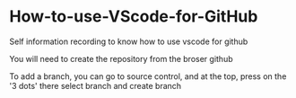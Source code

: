 # How-to-use-VScode-for-GitHub
Self information recording to know how to use vscode for github

You will need to create the repository from the broser github

To add a branch, you can go to source control, and at the top, press on the '3 dots' there select branch and create branch
